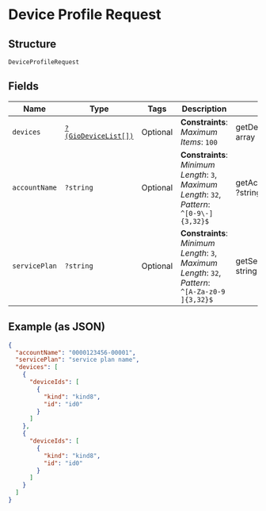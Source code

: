 
# Device Profile Request

## Structure

`DeviceProfileRequest`

## Fields

| Name | Type | Tags | Description | Getter | Setter |
|  --- | --- | --- | --- | --- | --- |
| `devices` | [`?(GioDeviceList[])`](../../doc/models/gio-device-list.md) | Optional | **Constraints**: *Maximum Items*: `100` | getDevices(): ?array | setDevices(?array devices): void |
| `accountName` | `?string` | Optional | **Constraints**: *Minimum Length*: `3`, *Maximum Length*: `32`, *Pattern*: `^[0-9\-]{3,32}$` | getAccountName(): ?string | setAccountName(?string accountName): void |
| `servicePlan` | `?string` | Optional | **Constraints**: *Minimum Length*: `3`, *Maximum Length*: `32`, *Pattern*: `^[A-Za-z0-9 ]{3,32}$` | getServicePlan(): ?string | setServicePlan(?string servicePlan): void |

## Example (as JSON)

```json
{
  "accountName": "0000123456-00001",
  "servicePlan": "service plan name",
  "devices": [
    {
      "deviceIds": [
        {
          "kind": "kind8",
          "id": "id0"
        }
      ]
    },
    {
      "deviceIds": [
        {
          "kind": "kind8",
          "id": "id0"
        }
      ]
    }
  ]
}
```


